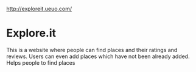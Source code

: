 http://exploreit.ueuo.com/
# Explore.it
This is a website where people can find places and their ratings and reviews.
Users can even add places which have not been already added.
Helps people to find places
